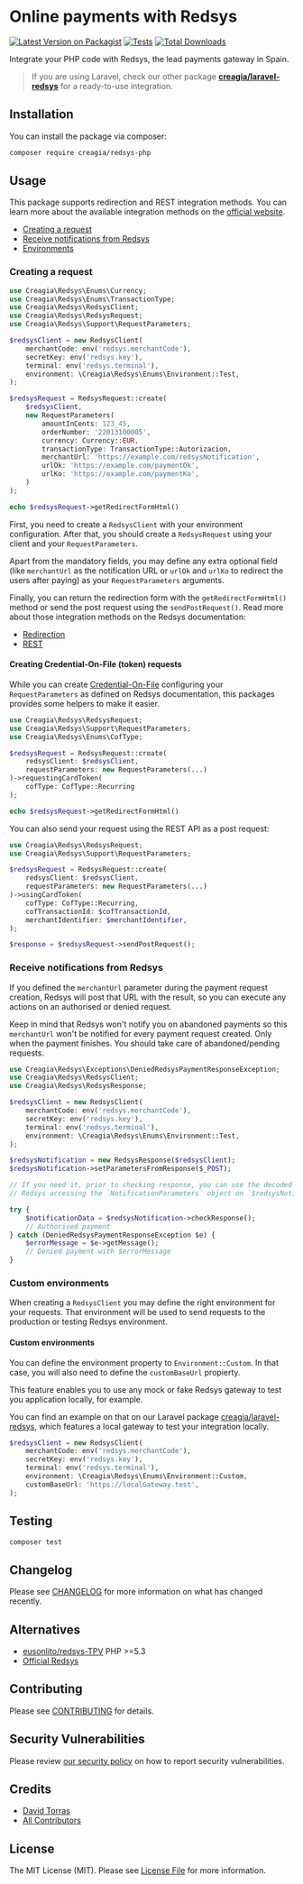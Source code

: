 # Online payments with Redsys

[![Latest Version on Packagist](https://img.shields.io/packagist/v/creagia/redsys-php.svg?style=flat-square)](https://packagist.org/packages/creagia/redsys-php)
[![Tests](https://github.com/creagia/redsys-php/actions/workflows/run-tests.yml/badge.svg?branch=main)](https://github.com/creagia/redsys-php/actions/workflows/run-tests.yml)
[![Total Downloads](https://img.shields.io/packagist/dt/creagia/redsys-php.svg?style=flat-square)](https://packagist.org/packages/creagia/redsys-php)

Integrate your PHP code with Redsys, the lead payments gateway in Spain.

> If you are using Laravel, check our other package **[creagia/laravel-redsys](https://github.com/creagia/laravel-redsys)** for a ready-to-use integration.

## Installation

You can install the package via composer:

```bash
composer require creagia/redsys-php
```

## Usage

This package supports redirection and REST integration methods.
You can learn more about the available integration methods on the [official website](https://pagosonline.redsys.es/modelos-de-integracion.html).

* [Creating a request](#create-request)
* [Receive notifications from Redsys](#receive-notifications)
* [Environments](#environments)

<a name="create-request"></a>
### Creating a request

```php
use Creagia\Redsys\Enums\Currency;
use Creagia\Redsys\Enums\TransactionType;
use Creagia\Redsys\RedsysClient;
use Creagia\Redsys\RedsysRequest;
use Creagia\Redsys\Support\RequestParameters;

$redsysClient = new RedsysClient(
    merchantCode: env('redsys.merchantCode'),
    secretKey: env('redsys.key'),
    terminal: env('redsys.terminal'),
    environment: \Creagia\Redsys\Enums\Environment::Test,
);

$redsysRequest = RedsysRequest::create(
    $redsysClient,
    new RequestParameters(
        amountInCents: 123_45,
        orderNumber: '22013100005',
        currency: Currency::EUR,
        transactionType: TransactionType::Autorizacion,
        merchantUrl: 'https://example.com/redsysNotification',
        urlOk: 'https://example.com/paymentOk',
        urlKo: 'https://example.com/paymentKo',
    )
);

echo $redsysRequest->getRedirectFormHtml()
```

First, you need to create a `RedsysClient` with your environment configuration. After that, you should create
a `RedsysRequest` using your client and your `RequestParameters`.

Apart from the mandatory fields, you may define any extra optional field (like `merchantUrl` as the notification URL or `urlOk`
and `urlKo` to redirect the users after paying) as your `RequestParameters` arguments.

Finally, you can return the redirection form with the `getRedirectFormHtml()` 
method or send the post request using the `sendPostRequest()`. 
Read more about those integration methods on the Redsys documentation:

- [Redirection](https://pagosonline.redsys.es/conexion-redireccion.html)
- [REST](https://pagosonline.redsys.es/conexion-rest.html)

#### Creating Credential-On-File (token) requests
While you can create [Credential-On-File](https://pagosonline.redsys.es/funcionalidades-COF.html) configuring your
`RequestParameters` as defined on Redsys documentation, this packages provides some helpers to make it easier.

```php
use Creagia\Redsys\RedsysRequest;
use Creagia\Redsys\Support\RequestParameters;
use Creagia\Redsys\Enums\CofType;

$redsysRequest = RedsysRequest::create(
    redsysClient: $redsysClient,
    requestParameters: new RequestParameters(...)
)->requestingCardToken(
    cofType: CofType::Recurring
);

echo $redsysRequest->getRedirectFormHtml()
```

You can also send your request using the REST API as a post request:
```php
use Creagia\Redsys\RedsysRequest;
use Creagia\Redsys\Support\RequestParameters;

$redsysRequest = RedsysRequest::create(
    redsysClient: $redsysClient,
    requestParameters: new RequestParameters(...)
)->usingCardToken(
    cofType: CofType::Recurring,
    cofTransactionId: $cofTransactionId,
    merchantIdentifier: $merchantIdentifier,
);

$response = $redsysRequest->sendPostRequest();
```

<a name="receive-notifications"></a>
### Receive notifications from Redsys

If you defined the `merchantUrl` parameter during the payment request creation, Redsys will post that URL with the result, so you can
execute any actions on an authorised or denied request.

Keep in mind that Redsys won't notify you on abandoned payments so this `merchantUrl` won't be notified for every payment
request created. Only when the payment finishes. You should take care of abandoned/pending requests.

```php
use Creagia\Redsys\Exceptions\DeniedRedsysPaymentResponseException;
use Creagia\Redsys\RedsysClient;
use Creagia\Redsys\RedsysResponse;

$redsysClient = new RedsysClient(
    merchantCode: env('redsys.merchantCode'),
    secretKey: env('redsys.key'),
    terminal: env('redsys.terminal'),
    environment: \Creagia\Redsys\Enums\Environment::Test,
);

$redsysNotification = new RedsysResponse($redsysClient);
$redsysNotification->setParametersFromResponse($_POST);

// If you need it, prior to checking response, you can use the decoded data from
// Redsys accessing the `NotificationParameters` object on `$redsysNotification->parameters`. 

try {
    $notificationData = $redsysNotification->checkResponse();
    // Authorised payment
} catch (DeniedRedsysPaymentResponseException $e) {
    $errorMessage = $e->getMessage();
    // Denied payment with $errorMessage
}
```

<a name="environments"></a>
### Custom environments
When creating a `RedsysClient` you may define the right environment for your requests. That environment
will be used to send requests to the production or testing Redsys environment.

#### Custom environments
You can define the environment property to `Environment::Custom`.
In that case, you will also need to define the `customBaseUrl` propierty.

This feature enables you to use any mock or fake Redsys gateway to test you application locally, for example.

You can find an example on that on our Laravel package [creagia/laravel-redsys](https://github.com/creagia/laravel-redsys), which
features a local gateway to test your integration locally.

```php
$redsysClient = new RedsysClient(
    merchantCode: env('redsys.merchantCode'),
    secretKey: env('redsys.key'),
    terminal: env('redsys.terminal'),
    environment: \Creagia\Redsys\Enums\Environment::Custom,
    customBaseUrl: 'https://localGateway.test',
);
```

## Testing

```bash
composer test
```

## Changelog

Please see [CHANGELOG](CHANGELOG.md) for more information on what has changed recently.

<a name="alternatives"></a>
## Alternatives

- [eusonlito/redsys-TPV](https://github.com/eusonlito/redsys-TPV) PHP >=5.3
- [Official Redsys](https://pagosonline.redsys.es/conexion-redireccion.html)

## Contributing

Please see [CONTRIBUTING](.github/CONTRIBUTING.md) for details.

## Security Vulnerabilities

Please review [our security policy](../../security/policy) on how to report security vulnerabilities.

## Credits

- [David Torras](https://github.com/dtorras)
- [All Contributors](../../contributors)

## License

The MIT License (MIT). Please see [License File](LICENSE.md) for more information.
